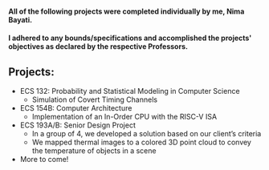 #### All of the following projects were completed individually by me, Nima Bayati.
#### I adhered to any bounds/specifications and accomplished the projects' objectives as declared by the respective Professors.

## Projects:
  - ECS 132: Probability and Statistical Modeling in Computer Science
    - Simulation of Covert Timing Channels
  - ECS 154B: Computer Architecture
    - Implementation of an In-Order CPU with the RISC-V ISA
  - ECS 193A/B: Senior Design Project
    - In a group of 4, we developed a solution based on our client’s criteria
    - We mapped thermal images to a colored 3D point cloud to convey the temperature of objects in a scene
  - More to come!
